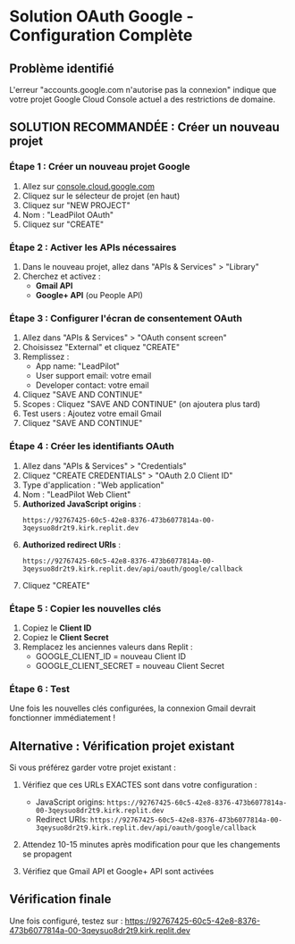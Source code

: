 # Solution OAuth Google - Configuration Complète

## Problème identifié
L'erreur "accounts.google.com n'autorise pas la connexion" indique que votre projet Google Cloud Console actuel a des restrictions de domaine.

## SOLUTION RECOMMANDÉE : Créer un nouveau projet

### Étape 1 : Créer un nouveau projet Google
1. Allez sur [console.cloud.google.com](https://console.cloud.google.com)
2. Cliquez sur le sélecteur de projet (en haut)
3. Cliquez sur "NEW PROJECT"
4. Nom : "LeadPilot OAuth"
5. Cliquez sur "CREATE"

### Étape 2 : Activer les APIs nécessaires
1. Dans le nouveau projet, allez dans "APIs & Services" > "Library"
2. Cherchez et activez :
   - **Gmail API**
   - **Google+ API** (ou People API)

### Étape 3 : Configurer l'écran de consentement OAuth
1. Allez dans "APIs & Services" > "OAuth consent screen"
2. Choisissez "External" et cliquez "CREATE"
3. Remplissez :
   - App name: "LeadPilot"
   - User support email: votre email
   - Developer contact: votre email
4. Cliquez "SAVE AND CONTINUE"
5. Scopes : Cliquez "SAVE AND CONTINUE" (on ajoutera plus tard)
6. Test users : Ajoutez votre email Gmail
7. Cliquez "SAVE AND CONTINUE"

### Étape 4 : Créer les identifiants OAuth
1. Allez dans "APIs & Services" > "Credentials"
2. Cliquez "CREATE CREDENTIALS" > "OAuth 2.0 Client ID"
3. Type d'application : "Web application"
4. Nom : "LeadPilot Web Client"
5. **Authorized JavaScript origins** :
   ```
   https://92767425-60c5-42e8-8376-473b6077814a-00-3qeysuo8dr2t9.kirk.replit.dev
   ```
6. **Authorized redirect URIs** :
   ```
   https://92767425-60c5-42e8-8376-473b6077814a-00-3qeysuo8dr2t9.kirk.replit.dev/api/oauth/google/callback
   ```
7. Cliquez "CREATE"

### Étape 5 : Copier les nouvelles clés
1. Copiez le **Client ID**
2. Copiez le **Client Secret**
3. Remplacez les anciennes valeurs dans Replit :
   - GOOGLE_CLIENT_ID = nouveau Client ID
   - GOOGLE_CLIENT_SECRET = nouveau Client Secret

### Étape 6 : Test
Une fois les nouvelles clés configurées, la connexion Gmail devrait fonctionner immédiatement !

## Alternative : Vérification projet existant
Si vous préférez garder votre projet existant :

1. Vérifiez que ces URLs EXACTES sont dans votre configuration :
   - JavaScript origins: `https://92767425-60c5-42e8-8376-473b6077814a-00-3qeysuo8dr2t9.kirk.replit.dev`
   - Redirect URIs: `https://92767425-60c5-42e8-8376-473b6077814a-00-3qeysuo8dr2t9.kirk.replit.dev/api/oauth/google/callback`

2. Attendez 10-15 minutes après modification pour que les changements se propagent

3. Vérifiez que Gmail API et Google+ API sont activées

## Vérification finale
Une fois configuré, testez sur : https://92767425-60c5-42e8-8376-473b6077814a-00-3qeysuo8dr2t9.kirk.replit.dev